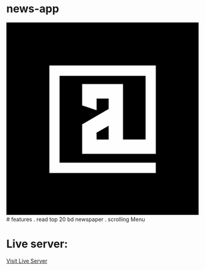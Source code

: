 # news-app

<img src="./images/anusandhani.svg" alt="anusandhani"/>
# features 
. read top 20 bd newspaper
. scrolling Menu

# Live server:
[Visit Live Server](https://anusandhani.xyz/)

